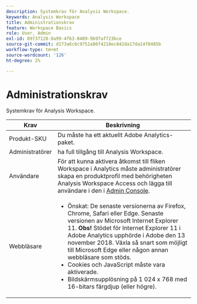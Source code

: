 ```yaml
---
description: Systemkrav för Analysis Workspace.
keywords: Analysis Workspace
title: Administrationskrav
feature: Workspace Basics
role: User, Admin
exl-id: 89737128-8a99-4f63-8409-9b97af723bce
source-git-commit: d173a6c6c9751a86f4218ec842da17da14f8485b
workflow-type: tm+mt
source-wordcount: '126'
ht-degree: 2%

---
```


# Administrationskrav

Systemkrav för Analysis Workspace.

| Krav | Beskrivning |
|--- |--- |
| Produkt-SKU | Du måste ha ett aktuellt Adobe Analytics-paket. |
| Administratörer | ha full tillgång till Analysis Workspace. |
| Användare | För att kunna aktivera åtkomst till fliken Workspace i Analytics måste administratörer skapa en produktprofil med behörigheten Analysis Workspace Access och lägga till användare i den i [Admin Console](/help/admin/admin-console/permissions/product-profile.md). |
| Webbläsare | <ul><li>Önskat: De senaste versionerna av Firefox, Chrome, Safari eller Edge. Senaste versionen av Microsoft Internet Explorer 11. **Obs!** Stödet för Internet Explorer 11 i Adobe Analytics upphörde i Adobe den 13 november 2018. Växla så snart som möjligt till Microsoft Edge eller någon annan webbläsare som stöds.</li><li>Cookies och JavaScript måste vara aktiverade.</li><li>Bildskärmsupplösning på 1 024 x 768 med 16-bitars färgdjup (eller högre).</li></ul> |
